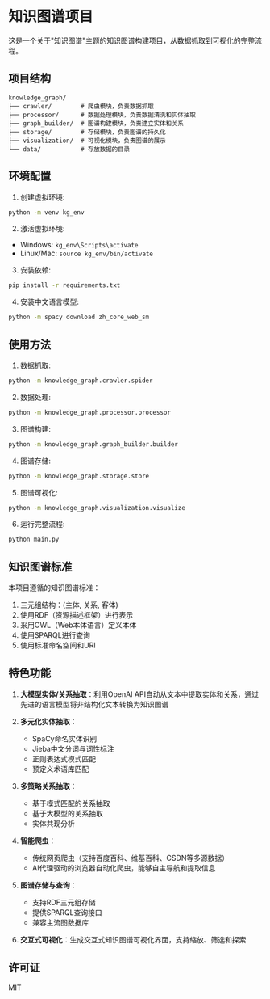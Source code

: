 # 知识图谱项目

这是一个关于"知识图谱"主题的知识图谱构建项目，从数据抓取到可视化的完整流程。

## 项目结构

```
knowledge_graph/
├── crawler/        # 爬虫模块，负责数据抓取
├── processor/      # 数据处理模块，负责数据清洗和实体抽取
├── graph_builder/  # 图谱构建模块，负责建立实体和关系
├── storage/        # 存储模块，负责图谱的持久化
├── visualization/  # 可视化模块，负责图谱的展示
└── data/           # 存放数据的目录
```

## 环境配置

1. 创建虚拟环境:
```bash
python -m venv kg_env
```

2. 激活虚拟环境:
- Windows: `kg_env\Scripts\activate`
- Linux/Mac: `source kg_env/bin/activate`

3. 安装依赖:
```bash
pip install -r requirements.txt
```

4. 安装中文语言模型:
```bash
python -m spacy download zh_core_web_sm
```

## 使用方法

1. 数据抓取:
```bash
python -m knowledge_graph.crawler.spider
```

2. 数据处理:
```bash
python -m knowledge_graph.processor.processor
```

3. 图谱构建:
```bash
python -m knowledge_graph.graph_builder.builder
```

4. 图谱存储:
```bash
python -m knowledge_graph.storage.store
```

5. 图谱可视化:
```bash
python -m knowledge_graph.visualization.visualize
```

6. 运行完整流程:
```bash
python main.py
```

## 知识图谱标准

本项目遵循的知识图谱标准：

1. 三元组结构：(主体, 关系, 客体)
2. 使用RDF（资源描述框架）进行表示
3. 采用OWL（Web本体语言）定义本体
4. 使用SPARQL进行查询
5. 使用标准命名空间和URI

## 特色功能

1. **大模型实体/关系抽取**：利用OpenAI API自动从文本中提取实体和关系，通过先进的语言模型将非结构化文本转换为知识图谱

2. **多元化实体抽取**：
   - SpaCy命名实体识别
   - Jieba中文分词与词性标注
   - 正则表达式模式匹配
   - 预定义术语库匹配

3. **多策略关系抽取**：
   - 基于模式匹配的关系抽取
   - 基于大模型的关系抽取
   - 实体共现分析

4. **智能爬虫**：
   - 传统网页爬虫（支持百度百科、维基百科、CSDN等多源数据）
   - AI代理驱动的浏览器自动化爬虫，能够自主导航和提取信息

5. **图谱存储与查询**：
   - 支持RDF三元组存储
   - 提供SPARQL查询接口
   - 兼容主流图数据库

6. **交互式可视化**：生成交互式知识图谱可视化界面，支持缩放、筛选和探索

## 许可证

MIT 